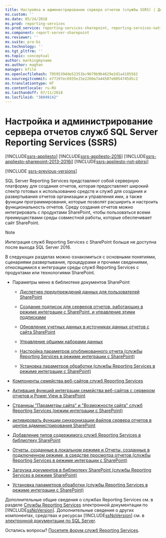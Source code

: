 ```yaml
---
title: Настройка и администрирование сервера отчетов (службы SSRS) | Документы Майкрософт
ms.custom: ''
ms.date: 05/24/2018
ms.prod: reporting-services
ms.prod_service: reporting-services-sharepoint, reporting-services-native
ms.component: report-server-sharepoint
ms.reviewer: ''
ms.suite: pro-bi
ms.technology: ''
ms.tgt_pltfrm: ''
ms.topic: conceptual
author: markingmyname
ms.author: maghan
manager: kfile
ms.openlocfilehash: 7959539dde52351bc9679b9b4629e2d1a4105562
ms.sourcegitcommit: e77197ec6935e15e2260a7a44587e8054745d5c2
ms.translationtype: HT
ms.contentlocale: ru-RU
ms.lasthandoff: 07/11/2018
ms.locfileid: "38049142"
---
```

# <a name="configuration-and-administration-of-a-sql-server-reporting-services-ssrs-report-server"></a>Настройка и администрирование сервера отчетов служб SQL Server Reporting Services (SSRS)

[!INCLUDE[ssrs-appliesto](../../includes/ssrs-appliesto.md)] [!INCLUDE[ssrs-appliesto-2016](../../includes/ssrs-appliesto-2016.md)] [!INCLUDE[ssrs-appliesto-sharepoint-2013-2016i](../../includes/ssrs-appliesto-sharepoint-2013-2016.md)] [!INCLUDE[ssrs-appliesto-not-pbirsi](../../includes/ssrs-appliesto-not-pbirs.md)]

[!INCLUDE [ssrs-previous-versions](../../includes/ssrs-previous-versions.md)]

SQL Server Reporting Services представляют собой серверную платформу для создания отчетов, которая предоставляет широкий спектр готовых к использованию средств и служб для создания и развертывания отчетов организации и управления ими, а также функции программирования, которые позволят расширить и настроить функциональность отчетов. Среду создания отчетов можно интегрировать с продуктами SharePoint, чтобы пользоваться всеми преимуществами среды совместной работы, которые обеспечивает сайт SharePoint.

> [!NOTE]
> Интеграция служб Reporting Services с SharePoint больше не доступна после выхода SQL Server 2016.

В следующих разделах можно ознакомиться с основными понятиями, сценариями развертывания, процедурами и прочими сведениями, относящимися к интеграции среды служб Reporting Services с продуктами или технологиями SharePoint.  
  
-   Параметры меню в библиотеке документов SharePoint  
  
    -   [Диспетчер предупреждений данных для пользователей SharePoint](../../reporting-services/data-alert-manager-for-sharepoint-users.md)  
  
    -   [Создание подписок для серверов отчетов, работающих в режиме интеграции с SharePoint, и управление этими подписками](../../reporting-services/subscriptions/create-and-manage-subscriptions-for-sharepoint-mode-report-servers.md)  
  
    -   [Обновление учетных данных в источниках данных отчетов с сайта SharePoint](../../reporting-services/report-data/update-credentials-in-report-data-sources-from-a-sharepoint-site.md)  
  
    -   [Управление общими наборами данных](../../reporting-services/report-data/manage-shared-datasets.md)  
  
    -   [Настройка параметров опубликованного отчета (службы Reporting Services в режиме интеграции с SharePoint)](../../reporting-services/report-design/set-parameters-on-a-published-report-sharepoint-integrated-mode.md)  
  
    -   [Установка параметров обработки (службы Reporting Services в режиме интеграции с SharePoint)](../../reporting-services/report-server-sharepoint/set-processing-options-reporting-services-in-sharepoint-integrated-mode.md)  
  
-   [Компоненты семейства веб-сайтов служб Reporting Services](../../reporting-services/report-server-sharepoint/site-collection-features-reporting-services.md)  
  
-   [Активация функций интеграции семейства веб-сайтов с сервером отчетов и Power View в SharePoint](../../reporting-services/report-server-sharepoint/site-collection-features-report-server-and-power-view.md)  
  
-   [Страницы "Параметры сайта" и "Возможности сайта" служб Reporting Services (режим интеграции с SharePoint)](../../reporting-services/report-server-sharepoint/site-settings-and-features-reporting-services.md)  
  
-   [активировать функции синхронизации файлов сервера отчетов в центре администрирования SharePoint](../../reporting-services/report-server-sharepoint/activate-the-report-server-file-sync-feature-in-sharepoint-ca.md)  
  
-   [Добавление типов содержимого служб Reporting Services в библиотеку SharePoint](../../reporting-services/report-server-sharepoint/add-reporting-services-content-types-to-a-sharepoint-library.md)  
  
-   [Отчеты, созданные в локальном режиме и Отчеты, созданные в подключенном режиме, в средстве просмотра отчетов &#40;службы Reporting Services в режиме интеграции с SharePoint&#41;](../../reporting-services/report-server-sharepoint/local-mode-vs-connected-mode-reports-in-the-report-viewer.md)  
  
-   [Загрузка документов в библиотеку SharePoint (службы Reporting Services в режиме SharePoint)](../../reporting-services/report-server-sharepoint/upload-documents-to-a-sharepoint-library-reporting-services-in-sharepoint-mode.md)  
  
-   [Установка параметров обработки (службы Reporting Services в режиме интеграции с SharePoint)](../../reporting-services/report-server-sharepoint/set-processing-options-reporting-services-in-sharepoint-integrated-mode.md)  
  
 Дополнительные общие сведения о службах Reporting Services см. в разделе [Службы Reporting Services](../../reporting-services/create-deploy-and-manage-mobile-and-paginated-reports.md) электронной документации по [!INCLUDE[ssNoVersion](../../includes/ssnoversion-md.md)]. Дополнительные сведения о других компонентах, средствах и ресурсах [!INCLUDE[ssNoVersion](../../includes/ssnoversion-md.md)] см. в [электронной документации по SQL Server](../../sql-server/sql-server-technical-documentation.md).  

Остались вопросы? [Посетите форум служб Reporting Services](http://go.microsoft.com/fwlink/?LinkId=620231).
